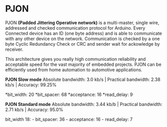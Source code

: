 PJON 
====

PJON **(Padded Jittering Operative network)** is a multi-master, single wire, addressed and checked communication protocol for Arduino. Every Connected device has an ID (one byte address) and is able to communicate with any other device on the network. 
Communication is checked by a one byte Cyclic Redundancy Check or CRC and sender wait for ackowledge by receiver.


This architecture gives you really high communication reliability and acceptable speed for the vast majority of embedded projects. PJON can be efficiently used from home automation to automotive applications.

**PJON Slow mode**
Absolute bandwidth: 3.0 kb/s | Practical bandwidth: 2.38 kb/s | Accuracy: 99.25%

*bit_width: 20 
*bit_spacer: 68 
*acceptance: 16 
*read_delay: 9

**PJON Standard mode**
Absolute bandwidth: 3.44 kb/b | Practical bandwidth: 2.71 kb/s | Accuracy: 95.0%

bit_width 18: - bit_spacer: 36 - acceptance: 16 - read_delay: 7
